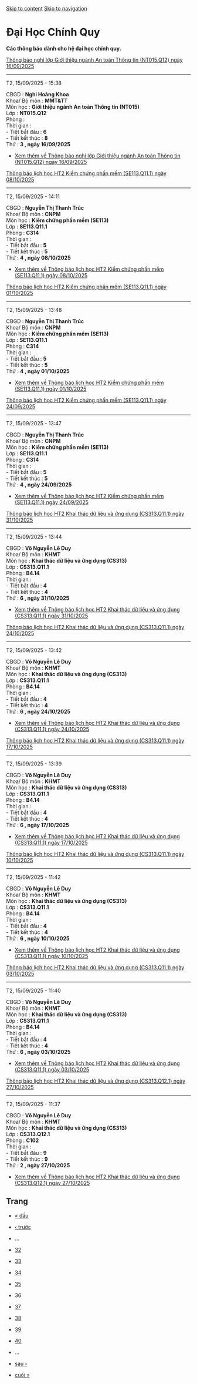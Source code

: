 [Skip to content](https://daa.uit.edu.vn/thongbaochinhquy?page=35#main)
 [Skip to navigation](https://daa.uit.edu.vn/thongbaochinhquy?page=35#main-nav)

Đại Học Chính Quy
=================

**Các thông báo dành cho hệ đại học chính quy.**

[Thông báo nghỉ lớp Giới thiệu ngành An toàn Thông tin (NT015.Q12) ngày 16/09/2025](https://daa.uit.edu.vn/node/36406)

-----------------------------------------------------------------------------------------------------------------------

T2, 15/09/2025 - 15:38

CBGD : **Nghi Hoàng Khoa**  
Khoa/ Bộ môn : **MMT&TT**  
Môn học : **Giới thiệu ngành An toàn Thông tin (NT015)**  
Lớp : **NT015.Q12**  
Phòng :  
Thời gian :  
\- Tiết bắt đầu : **6**  
\- Tiết kết thúc : **8**  
Thứ : **3 , ngày 16/09/2025**

*   [Xem thêm về Thông báo nghỉ lớp Giới thiệu ngành An toàn Thông tin (NT015.Q12) ngày 16/09/2025](https://daa.uit.edu.vn/node/36406 "Thông báo nghỉ lớp Giới thiệu ngành An toàn Thông tin (NT015.Q12) ngày 16/09/2025")
    

[Thông báo lịch học HT2 Kiểm chứng phần mềm (SE113.Q11.1) ngày 08/10/2025](https://daa.uit.edu.vn/node/36405)

------------------------------------------------------------------------------------------------------------------

T2, 15/09/2025 - 14:11

CBGD : **Nguyễn Thị Thanh Trúc**  
Khoa/ Bộ môn : **CNPM**  
Môn học : **Kiểm chứng phần mềm (SE113)**  
Lớp : **SE113.Q11.1**  
Phòng : **C314**  
Thời gian :  
\- Tiết bắt đầu : **5**  
\- Tiết kết thúc : **5**  
Thứ : **4 , ngày 08/10/2025**

*   [Xem thêm về Thông báo lịch học HT2 Kiểm chứng phần mềm (SE113.Q11.1) ngày 08/10/2025](https://daa.uit.edu.vn/node/36405 "Thông báo lịch học HT2 Kiểm chứng phần mềm (SE113.Q11.1) ngày 08/10/2025")
    

[Thông báo lịch học HT2 Kiểm chứng phần mềm (SE113.Q11.1) ngày 01/10/2025](https://daa.uit.edu.vn/node/36404)

------------------------------------------------------------------------------------------------------------------

T2, 15/09/2025 - 13:48

CBGD : **Nguyễn Thị Thanh Trúc**  
Khoa/ Bộ môn : **CNPM**  
Môn học : **Kiểm chứng phần mềm (SE113)**  
Lớp : **SE113.Q11.1**  
Phòng : **C314**  
Thời gian :  
\- Tiết bắt đầu : **5**  
\- Tiết kết thúc : **5**  
Thứ : **4 , ngày 01/10/2025**

*   [Xem thêm về Thông báo lịch học HT2 Kiểm chứng phần mềm (SE113.Q11.1) ngày 01/10/2025](https://daa.uit.edu.vn/node/36404 "Thông báo lịch học HT2 Kiểm chứng phần mềm (SE113.Q11.1) ngày 01/10/2025")
    

[Thông báo lịch học HT2 Kiểm chứng phần mềm (SE113.Q11.1) ngày 24/09/2025](https://daa.uit.edu.vn/node/36403)

------------------------------------------------------------------------------------------------------------------

T2, 15/09/2025 - 13:47

CBGD : **Nguyễn Thị Thanh Trúc**  
Khoa/ Bộ môn : **CNPM**  
Môn học : **Kiểm chứng phần mềm (SE113)**  
Lớp : **SE113.Q11.1**  
Phòng : **C314**  
Thời gian :  
\- Tiết bắt đầu : **5**  
\- Tiết kết thúc : **5**  
Thứ : **4 , ngày 24/09/2025**

*   [Xem thêm về Thông báo lịch học HT2 Kiểm chứng phần mềm (SE113.Q11.1) ngày 24/09/2025](https://daa.uit.edu.vn/node/36403 "Thông báo lịch học HT2 Kiểm chứng phần mềm (SE113.Q11.1) ngày 24/09/2025")
    

[Thông báo lịch học HT2 Khai thác dữ liệu và ứng dụng (CS313.Q11.1) ngày 31/10/2025](https://daa.uit.edu.vn/node/36402)

------------------------------------------------------------------------------------------------------------------------

T2, 15/09/2025 - 13:44

CBGD : **Võ Nguyễn Lê Duy**  
Khoa/ Bộ môn : **KHMT**  
Môn học : **Khai thác dữ liệu và ứng dụng (CS313)**  
Lớp : **CS313.Q11.1**  
Phòng : **B4.14**  
Thời gian :  
\- Tiết bắt đầu : **4**  
\- Tiết kết thúc : **4**  
Thứ : **6 , ngày 31/10/2025**

*   [Xem thêm về Thông báo lịch học HT2 Khai thác dữ liệu và ứng dụng (CS313.Q11.1) ngày 31/10/2025](https://daa.uit.edu.vn/node/36402 "Thông báo lịch học HT2 Khai thác dữ liệu và ứng dụng (CS313.Q11.1) ngày 31/10/2025")
    

[Thông báo lịch học HT2 Khai thác dữ liệu và ứng dụng (CS313.Q11.1) ngày 24/10/2025](https://daa.uit.edu.vn/node/36401)

------------------------------------------------------------------------------------------------------------------------

T2, 15/09/2025 - 13:42

CBGD : **Võ Nguyễn Lê Duy**  
Khoa/ Bộ môn : **KHMT**  
Môn học : **Khai thác dữ liệu và ứng dụng (CS313)**  
Lớp : **CS313.Q11.1**  
Phòng : **B4.14**  
Thời gian :  
\- Tiết bắt đầu : **4**  
\- Tiết kết thúc : **4**  
Thứ : **6 , ngày 24/10/2025**

*   [Xem thêm về Thông báo lịch học HT2 Khai thác dữ liệu và ứng dụng (CS313.Q11.1) ngày 24/10/2025](https://daa.uit.edu.vn/node/36401 "Thông báo lịch học HT2 Khai thác dữ liệu và ứng dụng (CS313.Q11.1) ngày 24/10/2025")
    

[Thông báo lịch học HT2 Khai thác dữ liệu và ứng dụng (CS313.Q11.1) ngày 17/10/2025](https://daa.uit.edu.vn/node/36400)

------------------------------------------------------------------------------------------------------------------------

T2, 15/09/2025 - 13:39

CBGD : **Võ Nguyễn Lê Duy**  
Khoa/ Bộ môn : **KHMT**  
Môn học : **Khai thác dữ liệu và ứng dụng (CS313)**  
Lớp : **CS313.Q11.1**  
Phòng : **B4.14**  
Thời gian :  
\- Tiết bắt đầu : **4**  
\- Tiết kết thúc : **4**  
Thứ : **6 , ngày 17/10/2025**

*   [Xem thêm về Thông báo lịch học HT2 Khai thác dữ liệu và ứng dụng (CS313.Q11.1) ngày 17/10/2025](https://daa.uit.edu.vn/node/36400 "Thông báo lịch học HT2 Khai thác dữ liệu và ứng dụng (CS313.Q11.1) ngày 17/10/2025")
    

[Thông báo lịch học HT2 Khai thác dữ liệu và ứng dụng (CS313.Q11.1) ngày 10/10/2025](https://daa.uit.edu.vn/node/36399)

------------------------------------------------------------------------------------------------------------------------

T2, 15/09/2025 - 11:42

CBGD : **Võ Nguyễn Lê Duy**  
Khoa/ Bộ môn : **KHMT**  
Môn học : **Khai thác dữ liệu và ứng dụng (CS313)**  
Lớp : **CS313.Q11.1**  
Phòng : **B4.14**  
Thời gian :  
\- Tiết bắt đầu : **4**  
\- Tiết kết thúc : **4**  
Thứ : **6 , ngày 10/10/2025**

*   [Xem thêm về Thông báo lịch học HT2 Khai thác dữ liệu và ứng dụng (CS313.Q11.1) ngày 10/10/2025](https://daa.uit.edu.vn/node/36399 "Thông báo lịch học HT2 Khai thác dữ liệu và ứng dụng (CS313.Q11.1) ngày 10/10/2025")
    

[Thông báo lịch học HT2 Khai thác dữ liệu và ứng dụng (CS313.Q11.1) ngày 03/10/2025](https://daa.uit.edu.vn/node/36398)

------------------------------------------------------------------------------------------------------------------------

T2, 15/09/2025 - 11:40

CBGD : **Võ Nguyễn Lê Duy**  
Khoa/ Bộ môn : **KHMT**  
Môn học : **Khai thác dữ liệu và ứng dụng (CS313)**  
Lớp : **CS313.Q11.1**  
Phòng : **B4.14**  
Thời gian :  
\- Tiết bắt đầu : **4**  
\- Tiết kết thúc : **4**  
Thứ : **6 , ngày 03/10/2025**

*   [Xem thêm về Thông báo lịch học HT2 Khai thác dữ liệu và ứng dụng (CS313.Q11.1) ngày 03/10/2025](https://daa.uit.edu.vn/node/36398 "Thông báo lịch học HT2 Khai thác dữ liệu và ứng dụng (CS313.Q11.1) ngày 03/10/2025")
    

[Thông báo lịch học HT2 Khai thác dữ liệu và ứng dụng (CS313.Q12.1) ngày 27/10/2025](https://daa.uit.edu.vn/node/36397)

------------------------------------------------------------------------------------------------------------------------

T2, 15/09/2025 - 11:37

CBGD : **Võ Nguyễn Lê Duy**  
Khoa/ Bộ môn : **KHMT**  
Môn học : **Khai thác dữ liệu và ứng dụng (CS313)**  
Lớp : **CS313.Q12.1**  
Phòng : **C102**  
Thời gian :  
\- Tiết bắt đầu : **9**  
\- Tiết kết thúc : **9**  
Thứ : **2 , ngày 27/10/2025**

*   [Xem thêm về Thông báo lịch học HT2 Khai thác dữ liệu và ứng dụng (CS313.Q12.1) ngày 27/10/2025](https://daa.uit.edu.vn/node/36397 "Thông báo lịch học HT2 Khai thác dữ liệu và ứng dụng (CS313.Q12.1) ngày 27/10/2025")
    

Trang
-----

*   [« đầu](https://daa.uit.edu.vn/thongbaochinhquy "Đến trang đầu tiên")
    
*   [‹ trước](https://daa.uit.edu.vn/thongbaochinhquy?page=34 "Đến trang kế trước")
    
*   …
*   [32](https://daa.uit.edu.vn/thongbaochinhquy?page=31 "Đến trang 32")
    
*   [33](https://daa.uit.edu.vn/thongbaochinhquy?page=32 "Đến trang 33")
    
*   [34](https://daa.uit.edu.vn/thongbaochinhquy?page=33 "Đến trang 34")
    
*   [35](https://daa.uit.edu.vn/thongbaochinhquy?page=34 "Đến trang 35")
    
*   36
*   [37](https://daa.uit.edu.vn/thongbaochinhquy?page=36 "Đến trang 37")
    
*   [38](https://daa.uit.edu.vn/thongbaochinhquy?page=37 "Đến trang 38")
    
*   [39](https://daa.uit.edu.vn/thongbaochinhquy?page=38 "Đến trang 39")
    
*   [40](https://daa.uit.edu.vn/thongbaochinhquy?page=39 "Đến trang 40")
    
*   …
*   [sau ›](https://daa.uit.edu.vn/thongbaochinhquy?page=36 "Đến trang kế sau")
    
*   [cuối »](https://daa.uit.edu.vn/thongbaochinhquy?page=1907 "Đến trang cuối cùng")